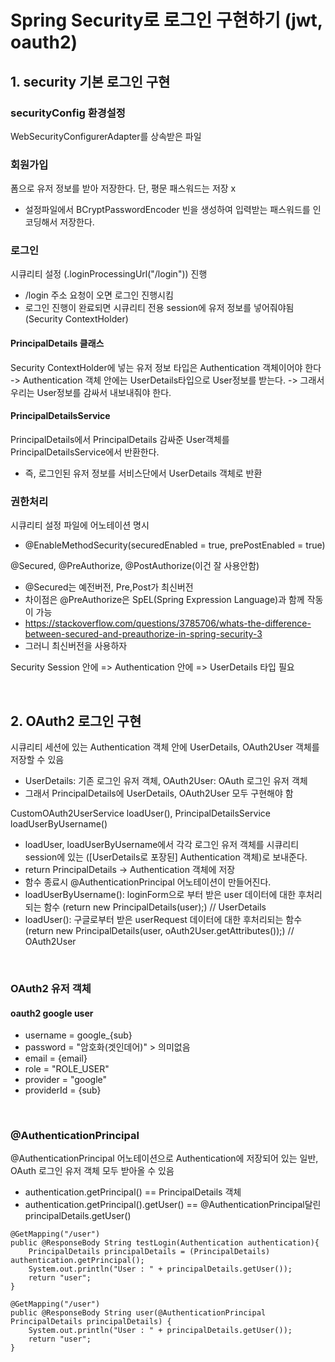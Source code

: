 # Spring Security로 로그인 구현하기 (jwt, oauth2)

## 1. security 기본 로그인 구현
### securityConfig 환경설정
WebSecurityConfigurerAdapter를 상속받은 파일

### 회원가입
폼으로 유저 정보를 받아 저장한다. 단, 평문 패스워드는 저장 x
- 설정파일에서 BCryptPasswordEncoder 빈을 생성하여 입력받는 패스워드를 인코딩해서 저장한다.

### 로그인
시큐리티 설정 (.loginProcessingUrl("/login")) 진행
- /login 주소 요청이 오면 로그인 진행시킴
- 로그인 진행이 완료되면 시큐리티 전용 session에 유저 정보를 넣어줘야됨 (Security ContextHolder)

#### PrincipalDetails 클래스
Security ContextHolder에 넣는 유저 정보 타입은 Authentication 객체이어야 한다 
-> Authentication 객체 안에는 UserDetails타입으로 User정보를 받는다.
-> 그래서 우리는 User정보를 감싸서 내보내줘야 한다. 

#### PrincipalDetailsService
PrincipalDetails에서 PrincipalDetails 감싸준 User객체를 PrincipalDetailsService에서 반환한다.  
- 즉, 로그인된 유저 정보를 서비스단에서 UserDetails 객체로 반환


### 권한처리
시큐리티 설정 파일에 어노테이션 명시
- @EnableMethodSecurity(securedEnabled = true, prePostEnabled = true)

@Secured, @PreAuthorize, @PostAuthorize(이건 잘 사용안함)
- @Secured는 예전버전, Pre,Post가 최신버전
- 차이점은 @PreAuthorize은  SpEL(Spring Expression Language)과 함께 작동이 가능
- https://stackoverflow.com/questions/3785706/whats-the-difference-between-secured-and-preauthorize-in-spring-security-3
- 그러니 최신버전을 사용하자 

Security Session 안에 => Authentication 안에 => UserDetails 타입 필요


<br>

## 2. OAuth2 로그인 구현
시큐리티 세션에 있는 Authentication 객체 안에 UserDetails, OAuth2User 객체를 저장할 수 있음
- UserDetails: 기존 로그인 유저 객체, OAuth2User: OAuth 로그인 유저 객체
- 그래서 PrincipalDetails에 UserDetails, OAuth2User 모두 구현해야 함

CustomOAuth2UserService loadUser(), PrincipalDetailsService loadUserByUsername()
- loadUser, loadUserByUsername에서 각각 로그인 유저 객체를 시큐리티 session에 있는 ([UserDetails로 포장된] Authentication 객체)로 보내준다.
- return PrincipalDetails -> Authentication 객체에 저장 
- 함수 종료시 @AuthenticationPrincipal 어노테이션이 만들어진다.
- loadUserByUsername(): loginForm으로 부터 받은 user 데이터에 대한 후처리되는 함수 (return new PrincipalDetails(user);) // UserDetails
- loadUser(): 구글로부터 받은 userRequest 데이터에 대한 후처리되는 함수 (return new PrincipalDetails(user, oAuth2User.getAttributes());)  // OAuth2User

<br> 

### OAuth2 유저 객체 
#### oauth2 google user
- username = google_{sub}
- password = "암호화(겟인데어)" > 의미없음
- email = {email}
- role = "ROLE_USER"
- provider = "google"
- providerId = {sub}

<br> 

### @AuthenticationPrincipal
@AuthenticationPrincipal 어노테이션으로 Authentication에 저장되어 있는 일반, OAuth 로그인 유저 객체 모두 받아올 수 있음
- authentication.getPrincipal() == PrincipalDetails 객체
- authentication.getPrincipal().getUser() == @AuthenticationPrincipal달린 principalDetails.getUser()
~~~
@GetMapping("/user")
public @ResponseBody String testLogin(Authentication authentication){
    PrincipalDetails principalDetails = (PrincipalDetails) authentication.getPrincipal();
    System.out.println("User : " + principalDetails.getUser());
    return "user";
}

@GetMapping("/user")
public @ResponseBody String user(@AuthenticationPrincipal PrincipalDetails principalDetails) {
    System.out.println("User : " + principalDetails.getUser());
    return "user";
}
~~~
